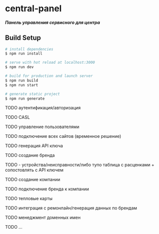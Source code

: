 # central-panel

##### Панель управления сервисного для центра
## Build Setup

``` bash
# install dependencies
$ npm run install

# serve with hot reload at localhost:3000
$ npm run dev

# build for production and launch server
$ npm run build
$ npm run start

# generate static project
$ npm run generate
```

TODO аутентификация/авторизация

TODO CASL

TODO управление пользователями

TODO подключение всех сайтов (временное решение)

TODO генерация API ключа

TODO создание бренда

TODO  - устройства/неисправности/либо тупо таблица с расценками + сопостовлять с API ключем

TODO создание компании

TODO подключение бренда к компании

TODO тепловые карты

TODO интеграция с ремонлайн/генерация данных по брендам

TODO менеджмент доменных имен

TODO ...
